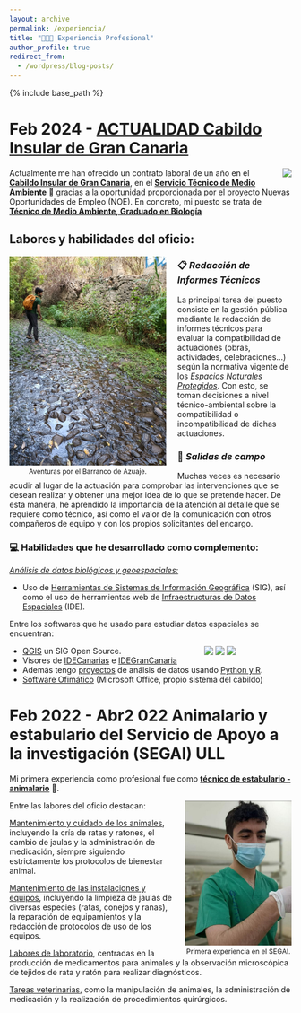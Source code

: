```yaml
---
layout: archive
permalink: /experiencia/
title: "👨‍💼💼 Experiencia Profesional"
author_profile: true
redirect_from:
  - /wordpress/blog-posts/
---
```


{% include base_path %}

Feb 2024 - <u>ACTUALIDAD Cabildo Insular de Gran Canaria</u>
===

<div style="float: right; margin-left: 20px;">
  <img src="https://pbs.twimg.com/profile_images/1561716451173621760/kLELmYdp_400x400.jpg" width="100px">
</div>

Actualmente me han ofrecido un contrato laboral de un año en el <u><strong>Cabildo Insular de Gran Canaria</strong></u>, en el <u><strong>Servicio Técnico de Medio Ambiente</strong></u> 🌲 gracias a la oportunidad proporcionada por el proyecto Nuevas Oportunidades de Empleo (NOE). En concreto, mi puesto se trata de <u><strong>Técnico de Medio Ambiente, Graduado en Biología</strong></u>

## Labores y habilidades del oficio:

<div style="float: left; margin-right: 20px;">
  <img src="../images/profile2.png" width="280px">
  <figcaption style="font-size: 12px;" align="center">Aventuras por el Barranco de Azuaje.</figcaption>
</div>

### 📋 *Redacción de Informes Técnicos*

La principal tarea del puesto consiste en la gestión pública mediante la redacción de informes técnicos para evaluar la compatibilidad de actuaciones (obras, actividades, celebraciones...) según la normativa vigente de los <u><i>Espacios Naturales Protegidos</i></u>. Con esto, se toman decisiones a nivel técnico-ambiental sobre la compatibilidad o incompatibilidad de dichas actuaciones.

### 🥾 *Salidas de campo*

Muchas veces es necesario acudir al lugar de la actuación para comprobar las intervenciones que se desean realizar y obtener una mejor idea de lo que se pretende hacer. De esta manera, he aprendido la importancia de la atención al detalle que se requiere como técnico, así como el valor de la comunicación con otros compañeros de equipo y con los propios solicitantes del encargo.

### 💻 Habilidades que he desarrollado como complemento:

<u><i>Análisis de datos biológicos y geoespaciales:</i></u>

* Uso de <u>Herramientas de Sistemas de Información Geográfica</u> (SIG), así como el uso de herramientas web de <u>Infraestructuras de Datos Espaciales</u> (IDE).

Entre los softwares que he usado para estudiar datos espaciales se encuentran:

<div style="float: right; margin-right: 100px;">
  <img src="https://www.qgis.org/img/logosign.svg" width="50px">

  <img src="https://yt3.googleusercontent.com/4umaHqwcGrVJ7pC1aAb_LeVzrl3Wx-5-RcBfUYloydlCGmr36MSEqrw6m6XAgpFuWx-VtBt8gA=s900-c-k-c0x00ffffff-no-rj" width="60x">

  <img src="https://media.licdn.com/dms/image/v2/D4D12AQEz33xZKsngrw/article-cover_image-shrink_423_752/article-cover_image-shrink_423_752/0/1685213382501?e=1732752000&v=beta&t=oM6a_TEeZpZq4-IHTMnL3N0zZ2uCXgwsLqWHrVRtjjY" width="70x">

</div>

* [QGIS](https://github.com/qgis/QGIS) un SIG Open Source.
* Visores de [IDECanarias](https://www.idecanarias.es/) e [IDEGranCanaria](https://www.idegrancanaria.es/) 
* Además tengo [proyectos](https://juancarlosbio.github.io/juancarlos_portfolio_esp//proyectos/) de análsis de datos usando <u>Python y R</u>.
* <u>Software Ofimático</u> (Microsoft Office, propio sistema del cabildo)

Feb 2022 - Abr2 022 Animalario y estabulario del Servicio de Apoyo a la investigación (SEGAI) ULL
===

Mi primera experiencia como profesional fue como <u><strong>técnico de estabulario - animalario</strong></u> 🐁.

<div style="float: right; margin-left: 20px;">
  <img src="../images/foto segai.jpg" width="190px">
  <figcaption style="font-size: 12px;" align="center">Primera experiencia en el SEGAI.</figcaption>
</div>

Entre las labores del oficio destacan:

<u>Mantenimiento y cuidado de los animales</u>, incluyendo la cría de ratas y ratones, el cambio de jaulas y la administración de medicación, siempre siguiendo estrictamente los protocolos de bienestar animal.

<u>Mantenimiento de las instalaciones y equipos</u>, incluyendo la limpieza de jaulas de diversas especies (ratas, conejos y ranas), la reparación de equipamientos y la redacción de protocolos de uso de los equipos.

<u>Labores de laboratorio</u>, centradas en la producción de medicamentos para animales y la observación microscópica de tejidos de rata y ratón para realizar diagnósticos.

<u>Tareas veterinarias</u>, como la manipulación de animales, la administración de medicación y la realización de procedimientos quirúrgicos.
